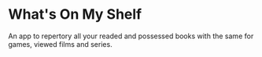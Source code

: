 # What's On My Shelf

An app to repertory all your readed and possessed books with the same for games, viewed films and series.
